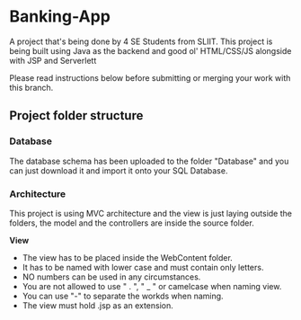 # Banking-App
A project that's being done by 4 SE Students from SLIIT. This project is being built using Java as the backend and good ol' HTML/CSS/JS alongside with JSP and Serverlett

Please read instructions below before submitting or merging your work with this branch.

## Project folder structure

### Database
The database schema has been uploaded to the folder "Database" and you can just download it and import it onto your SQL Database.

### Architecture
This project is using MVC architecture and the view is just laying outside the folders, the model and the controllers are inside the source folder.

**View**
* The view has to be placed inside the WebContent folder.
* It has to be named with lower case and must contain only letters.
* NO numbers can be used in any circumstances.
* You are not allowed to use " . ", " _ " or camelcase when naming view.
* You can use "-" to separate the workds when naming.
* The view must hold .jsp as an extension.


